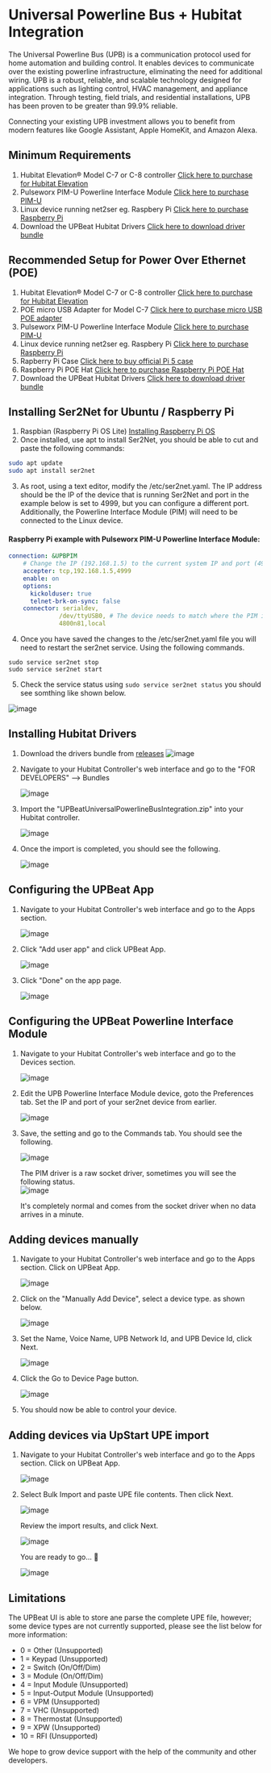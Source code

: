 # Universal Powerline Bus + Hubitat Integration

The Universal Powerline Bus (UPB) is a communication protocol used for home automation and building control. It enables devices to communicate over the existing powerline infrastructure, eliminating the need for additional wiring. UPB is a robust, reliable, and scalable technology designed for applications such as lighting control, HVAC management, and appliance integration. Through testing, field trials, and residential installations, UPB has been proven to be greater than 99.9% reliable.

Connecting your existing UPB investment allows you to benefit from modern features like Google Assistant, Apple HomeKit, and Amazon Alexa.

## Minimum Requirements

1. Hubitat Elevation® Model C-7 or C-8 controller [Click here to purchase for Hubitat Elevation](https://hubitat.com)
2. Pulseworx PIM-U Powerline Interface Module [Click here to purchase PIM-U](https://pcswebstore.com/products/pulseworx-powerline-interface-module-usb)
3. Linux device running net2ser eg. Raspbery Pi [Click here to purchase Raspberry Pi](https://www.raspberrypi.com/products/raspberry-pi-5)
4. Download the UPBeat Hubitat Drivers [Click here to download driver bundle](https://github.com/UPBeat-Automation/UPBeat-Hubitat/releases)

## Recommended Setup for Power Over Ethernet (POE)
1. Hubitat Elevation® Model C-7 or C-8 controller [Click here to purchase for Hubitat Elevation](https://hubitat.com)
2. POE micro USB Adapter for Model C-7 [Click here to purchase micro USB POE adapter](https://www.amazon.com/dp/B01MDLUSE7) 
3. Pulseworx PIM-U Powerline Interface Module [Click here to purchase PIM-U](https://pcswebstore.com/products/pulseworx-powerline-interface-module-usb)
4. Linux device running net2ser eg. Raspbery Pi [Click here to purchase Raspberry Pi](https://www.raspberrypi.com/products/raspberry-pi-5)
5. Rapberry Pi Case [Click here to buy official Pi 5 case](https://www.digikey.com/en/products/detail/raspberry-pi/SC1160/21658256)
6. Raspberry Pi POE Hat [Click here to purchase Raspberry Pi POE Hat](https://www.amazon.com/dp/B0D7SDGXKL)
7. Download the UPBeat Hubitat Drivers [Click here to download driver bundle](https://github.com/UPBeat-Automation/UPBeat-Hubitat/releases)

## Installing Ser2Net for Ubuntu / Raspberry Pi

1. Raspbian (Raspberry Pi OS Lite) [Installing Raspberry Pi OS](https://www.raspberrypi.com/documentation/computers/getting-started.html)
2. Once installed, use apt to install Ser2Net, you should be able to cut and paste the following commands:

```bash
sudo apt update
sudo apt install ser2net
```

3. As root, using a text editor, modify the /etc/ser2net.yaml.
   The IP address should be the IP of the device that is running Ser2Net and port in the example below is set to 4999, but you can configure a different port. Additionally, the Powerline Interface Module (PIM) will need to be connected to the Linux device. 

#### Raspberry Pi example with Pulseworx PIM-U Powerline Interface Module:
```yaml
connection: &UPBPIM
    # Change the IP (192.168.1.5) to the current system IP and port (4999) can remain the same or be changed
    accepter: tcp,192.168.1.5,4999 
    enable: on
    options:
      kickolduser: true
      telnet-brk-on-sync: false
    connector: serialdev,
              /dev/ttyUSB0, # The device needs to match where the PIM is attached. 
              4800n81,local
```

4. Once you have saved the changes to the /etc/ser2net.yaml file you will need to restart the ser2net service. Using the following commands.
```
sudo service ser2net stop
sudo service ser2net start
```

5. Check the service status using `sudo service ser2net status` you should see somthing like shown below.
   
![image](https://github.com/user-attachments/assets/089a4e92-1e42-4d09-9b16-2b4ff1081f9a)

## Installing Hubitat Drivers

1. Download the drivers bundle from [releases](https://github.com/UPBeat-Automation/UPBeat-Hubitat/releases)
   ![image](https://github.com/user-attachments/assets/97423b7e-5bc6-474e-8ad6-54f60a3c5d81)

3. Navigate to your Hubitat Controller's web interface and go to the "FOR DEVELOPERS" --> Bundles
   
   ![image](https://github.com/user-attachments/assets/c1379932-5205-41d8-a437-0c6e5c2b718f)
4. Import the "UPBeatUniversalPowerlineBusIntegration.zip" into your Hubitat controller.
   
   ![image](https://github.com/user-attachments/assets/b5b64246-5db8-4f22-b683-33d23e6fbc83)

5. Once the import is completed, you should see the following.

   ![image](https://github.com/user-attachments/assets/e33a10c9-53ac-45b8-ba49-7cd0134667ff)

## Configuring the UPBeat App

1. Navigate to your Hubitat Controller's web interface and go to the Apps section.

   ![image](https://github.com/user-attachments/assets/12be96d6-4bce-4c85-94cb-2782b714fbaa)

2. Click "Add user app" and click UPBeat App.

   ![image](https://github.com/user-attachments/assets/d4b3d667-6f3c-4b8b-b22c-8504ab097446)

3. Click "Done" on the app page.

   ![image](https://github.com/user-attachments/assets/6dfefaac-6689-49dc-af4e-30dca42ec943)

## Configuring the UPBeat Powerline Interface Module
1. Navigate to your Hubitat Controller's web interface and go to the Devices section.
   
   ![image](https://github.com/user-attachments/assets/763b28e0-800b-471c-afca-32840cbc95d0)
3. Edit the UPB Powerline Interface Module device, goto the Preferences tab. Set the IP and port of your ser2net device from earlier.
   
   ![image](https://github.com/user-attachments/assets/cc3204af-451b-4642-b326-435f26a4a680)
5. Save, the setting and go to the Commands tab. You should see the following.
   
   ![image](https://github.com/user-attachments/assets/450e4221-dc2d-480b-9560-adf6cdf72cb5)

   The PIM driver is a raw socket driver, sometimes you will see the following status.  
   ![image](https://github.com/user-attachments/assets/2329c3b1-9a1f-4628-8af3-ff6b43fb8c5c)

   It's completely normal and comes from the socket driver when no data arrives in a minute.

## Adding devices manually
1. Navigate to your Hubitat Controller's web interface and go to the Apps section. Click on UPBeat App.
   
   ![image](https://github.com/user-attachments/assets/b7f712b3-b726-4d3f-9f91-9e2f3d58149b)

3. Click on the "Manually Add Device", select a device type. as shown below.

   ![image](https://github.com/user-attachments/assets/ee80ec92-e007-4c93-8d0b-dd6d60421cac)

4. Set the Name, Voice Name, UPB Network Id, and UPB Device Id, click Next.

   ![image](https://github.com/user-attachments/assets/536bd691-28e7-45c4-a5b8-119d39667865)

5. Click the Go to Device Page button.

   ![image](https://github.com/user-attachments/assets/090cdd8b-d502-40a3-93aa-dbb08c3f0b51)

6. You should now be able to control your device.

## Adding devices via UpStart UPE import

1. Navigate to your Hubitat Controller's web interface and go to the Apps section. Click on UPBeat App.
   
   ![image](https://github.com/user-attachments/assets/5648441b-e07f-4999-bb47-386d4efd4581)

2. Select Bulk Import and paste UPE file contents. Then click Next.

   ![image](https://github.com/user-attachments/assets/9b0089fe-680c-40d0-b4c1-556fe02a78d2)

   Review the import results, and click Next. 

   ![image](https://github.com/user-attachments/assets/6ba492c0-0c04-4865-8f7e-fce7e7641d03)

   You are ready to go... 🥇

   ![image](https://github.com/user-attachments/assets/616afa43-5e8e-46a7-98ed-12c7ac099878)


## Limitations

The UPBeat UI is able to store ane parse the complete UPE file, however; some device types are not currently supported, please see the list below for more information: 

- 0 = Other (Unsupported)
- 1 = Keypad (Unsupported)
- 2 = Switch (On/Off/Dim)
- 3 = Module (On/Off/Dim)
- 4 = Input Module (Unsupported)
- 5 = Input-Output Module (Unsupported)
- 6 = VPM (Unsupported)
- 7 = VHC (Unsupported)
- 8 = Thermostat (Unsupported)
- 9 = XPW (Unsupported)
- 10 = RFI (Unsupported)

We hope to grow device support with the help of the community and other developers. 

